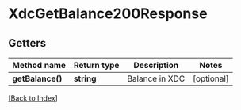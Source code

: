 # XdcGetBalance200Response

## Getters

Method name | Return type | Description | Notes
------------ | ------------- | ------------- | -------------
**getBalance()** | **string** | Balance in XDC | [optional]

[[Back to Index]](../index.md)
